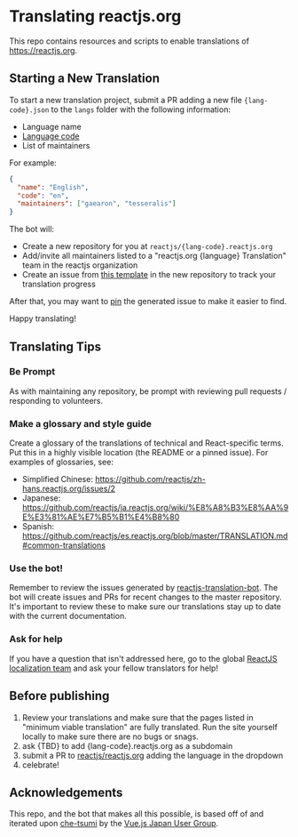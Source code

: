 # Translating reactjs.org

This repo contains resources and scripts to enable translations of https://reactjs.org.

## Starting a New Translation

To start a new translation project, submit a PR adding a new file `{lang-code}.json`
to the `langs` folder with the following information:

* Language name
* [Language code](https://en.wikipedia.org/wiki/List_of_ISO_639-1_codes)
* List of maintainers

For example:

```json
{
  "name": "English",
  "code": "en",
  "maintainers": ["gaearon", "tesseralis"]
}
```

The bot will:

* Create a new repository for you at `reactjs/{lang-code}.reactjs.org`
* Add/invite all maintainers listed to a "reactjs.org {language} Translation" team in the reactjs organization
* Create an issue from [this template](./PROGRESS.template.md) in the new repository to track your translation progress

After that, you may want to [pin](https://help.github.com/articles/pinning-an-issue-to-your-repository/) the generated issue to make it easier to find.

Happy translating!

## Translating Tips

### Be Prompt

As with maintaining any repository, be prompt with reviewing pull requests / responding to volunteers.

### Make a glossary and style guide

Create a glossary of the translations of technical and React-specific terms. Put this in a highly visible location (the README or a pinned issue). For examples of glossaries, see:

* Simplified Chinese: https://github.com/reactjs/zh-hans.reactjs.org/issues/2
* Japanese: https://github.com/reactjs/ja.reactjs.org/wiki/%E8%A8%B3%E8%AA%9E%E3%81%AE%E7%B5%B1%E4%B8%80
* Spanish: https://github.com/reactjs/es.reactjs.org/blob/master/TRANSLATION.md#common-translations

### Use the bot!

Remember to review the issues generated by [reactjs-translation-bot](https://github.com/reactjs-translation-bot). The bot will create issues and PRs for recent changes to the master repository. It's important to review these to make sure our translations stay up to date with the current documentation.

### Ask for help

If you have a question that isn't addressed here, go to the global [ReactJS localization team](https://github.com/orgs/reactjs/teams/reactjs-org-localization) and ask your fellow translators for help!

## Before publishing

1. Review your translations and make sure that the pages listed in "minimum viable translation" are fully translated. Run the site yourself locally to make sure there are no bugs or snags.
2. ask {TBD} to add {lang-code}.reactjs.org as a subdomain
3. submit a PR to [reactjs/reactjs.org](https://github.com/reactjs/reactjs.org) adding the language in the dropdown
4. celebrate!

## Acknowledgements

This repo, and the bot that makes all this possible, is based off of and iterated upon [che-tsumi](https://github.com/vuejs-jp/che-tsumi/tree/master/lib) by the [Vue.js Japan User Group](https://github.com/vuejs-jp).
